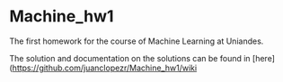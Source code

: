 # Machine_hw1
The first homework for the course of Machine Learning at Uniandes.

The solution and documentation on the solutions can be found in [here](https://github.com/juanclopezr/Machine_hw1/wiki
